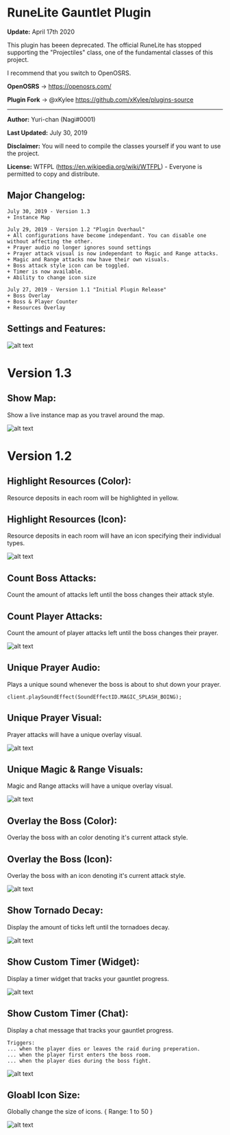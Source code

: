 # RuneLite Gauntlet Plugin

**Update:** April 17th 2020

This plugin has beeen deprecated. The official RuneLite has stopped supporting the "Projectiles" class, one of the fundamental classes of this project.

I recommend that you switch to OpenOSRS.

**OpenOSRS** -> https://openosrs.com/

**Plugin Fork** -> @xKylee https://github.com/xKylee/plugins-source

---

**Author:** Yuri-chan (Nagi#0001)

**Last Updated:** July 30, 2019

**Disclaimer:** You will need to compile the classes yourself if you want to use the project.

**License:** WTFPL (https://en.wikipedia.org/wiki/WTFPL) - Everyone is permitted to copy and distribute.

## Major Changelog:
```
July 30, 2019 - Version 1.3
+ Instance Map

July 29, 2019 - Version 1.2 "Plugin Overhaul"
+ All configurations have become independant. You can disable one without affecting the other.
+ Prayer audio no longer ignores sound settings
+ Prayer attack visual is now independant to Magic and Range attacks.
+ Magic and Range attacks now have their own visuals.
+ Boss attack style icon can be toggled.
+ Timer is now available.
+ Ability to change icon size

July 27, 2019 - Version 1.1 "Initial Plugin Release"
+ Boss Overlay
+ Boss & Player Counter
+ Resources Overlay
```

## Settings and Features:
![alt text](https://www.kthisiscvpv.com/OFQRV156450711931fMT.png)

# Version 1.3

## Show Map: 
Show a live instance map as you travel around the map.

![alt text](https://www.kthisiscvpv.com/V4gZu1564507042yaJqx.png)

# Version 1.2

## Highlight Resources (Color): 
Resource deposits in each room will be highlighted in yellow.

## Highlight Resources (Icon): 
Resource deposits in each room will have an icon specifying their individual types.

![alt text](https://www.kthisiscvpv.com/AA7z61564447413LG9GI.png)

## Count Boss Attacks: 
Count the amount of attacks left until the boss changes their attack style.

## Count Player Attacks: 
Count the amount of player attacks left until the boss changes their prayer.

![alt text](https://www.kthisiscvpv.com/46dC515644638509q6gV.png)

## Unique Prayer Audio: 
Plays a unique sound whenever the boss is about to shut down your prayer.

``client.playSoundEffect(SoundEffectID.MAGIC_SPLASH_BOING);``

## Unique Prayer Visual: 
Prayer attacks will have a unique overlay visual.

![alt text](https://www.kthisiscvpv.com/64nol15644637343GmeX.png)

## Unique Magic & Range Visuals: 
Magic and Range attacks will have a unique overlay visual.

![alt text](https://www.kthisiscvpv.com/hrphS1564463651qNz2r.png)

## Overlay the Boss (Color): 
Overlay the boss with an color denoting it's current attack style.

## Overlay the Boss (Icon): 
Overlay the boss with an icon denoting it's current attack style.

![alt text](https://www.kthisiscvpv.com/QC2P91564447661A598x.png)

## Show Tornado Decay: 
Display the amount of ticks left until the tornadoes decay.

![alt text](https://www.kthisiscvpv.com/H44wz1564448298tMMS5.png)

## Show Custom Timer (Widget): 
Display a timer widget that tracks your gauntlet progress.

![alt text](https://www.kthisiscvpv.com/hZT4a1564448458EP5y4.png)

## Show Custom Timer (Chat): 
Display a chat message that tracks your gauntlet progress.

```
Triggers:
... when the player dies or leaves the raid during preperation.
... when the player first enters the boss room.
... when the player dies during the boss fight.
```

![alt text](https://www.kthisiscvpv.com/uW8IY1564448575Sn5ze.png)

## Gloabl Icon Size: 
Globally change the size of icons. { Range: 1 to 50 }

![alt text](https://www.kthisiscvpv.com/JQNN71564448951PRMGV.gif)

